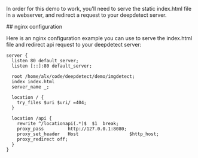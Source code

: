 In order for this demo to work, you'll need to serve the static
index.html file in a webserver, and redirect a request to your
deepdetect server.

## nginx configuration

Here is an nginx configuration example you can use to serve the
index.html file and redirect api request to your deepdetect server:

    server {
      listen 80 default_server;
      listen [::]:80 default_server;
    
      root /home/alx/code/deepdetect/demo/imgdetect;
      index index.html
      server_name _;
    
      location / {
        try_files $uri $uri/ =404;
      }
    
      location /api {
        rewrite ^/locationapi(.*)$  $1  break;
        proxy_pass         http://127.0.0.1:8080;
        proxy_set_header   Host                   $http_host;
        proxy_redirect off;
      }
    }
